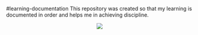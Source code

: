 #learning-documentation
This repository was created so that my learning is documented in order and helps me in achieving discipline.
<p align="center" border-radius="15px"><a><img align="middle" src="https://github.com/damar-glh/learning-documentation/assets/114411272/b1e20e26-8499-4988-8e9a-170c34828822.gif"></a></p>

